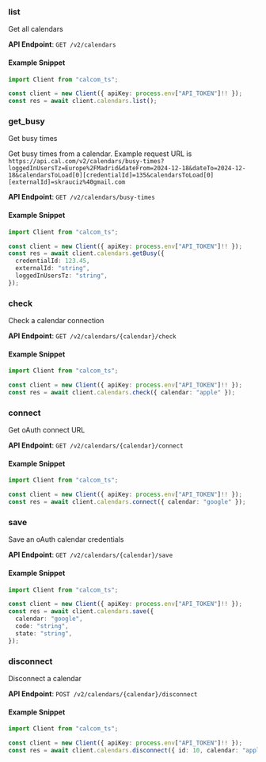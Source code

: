 
### list <a name="list"></a>
Get all calendars



**API Endpoint**: `GET /v2/calendars`

#### Example Snippet

```typescript
import Client from "calcom_ts";

const client = new Client({ apiKey: process.env["API_TOKEN"]!! });
const res = await client.calendars.list();
```

### get_busy <a name="get_busy"></a>
Get busy times

Get busy times from a calendar. Example request URL is `https://api.cal.com/v2/calendars/busy-times?loggedInUsersTz=Europe%2FMadrid&dateFrom=2024-12-18&dateTo=2024-12-18&calendarsToLoad[0][credentialId]=135&calendarsToLoad[0][externalId]=skrauciz%40gmail.com`

**API Endpoint**: `GET /v2/calendars/busy-times`

#### Example Snippet

```typescript
import Client from "calcom_ts";

const client = new Client({ apiKey: process.env["API_TOKEN"]!! });
const res = await client.calendars.getBusy({
  credentialId: 123.45,
  externalId: "string",
  loggedInUsersTz: "string",
});
```

### check <a name="check"></a>
Check a calendar connection



**API Endpoint**: `GET /v2/calendars/{calendar}/check`

#### Example Snippet

```typescript
import Client from "calcom_ts";

const client = new Client({ apiKey: process.env["API_TOKEN"]!! });
const res = await client.calendars.check({ calendar: "apple" });
```

### connect <a name="connect"></a>
Get oAuth connect URL



**API Endpoint**: `GET /v2/calendars/{calendar}/connect`

#### Example Snippet

```typescript
import Client from "calcom_ts";

const client = new Client({ apiKey: process.env["API_TOKEN"]!! });
const res = await client.calendars.connect({ calendar: "google" });
```

### save <a name="save"></a>
Save an oAuth calendar credentials



**API Endpoint**: `GET /v2/calendars/{calendar}/save`

#### Example Snippet

```typescript
import Client from "calcom_ts";

const client = new Client({ apiKey: process.env["API_TOKEN"]!! });
const res = await client.calendars.save({
  calendar: "google",
  code: "string",
  state: "string",
});
```

### disconnect <a name="disconnect"></a>
Disconnect a calendar



**API Endpoint**: `POST /v2/calendars/{calendar}/disconnect`

#### Example Snippet

```typescript
import Client from "calcom_ts";

const client = new Client({ apiKey: process.env["API_TOKEN"]!! });
const res = await client.calendars.disconnect({ id: 10, calendar: "apple" });
```
